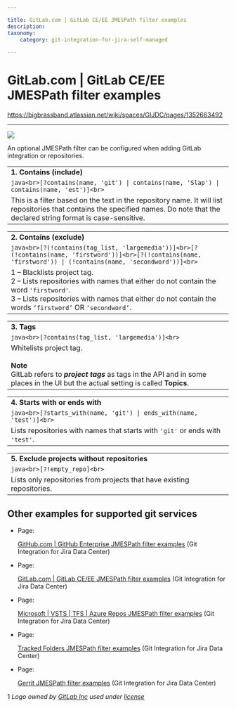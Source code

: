 ```yaml
---

title: GitLab.com | GitLab CE/EE JMESPath filter examples
description:
taxonomy:
    category: git-integration-for-jira-self-managed

---
```


# GitLab.com | GitLab CE/EE JMESPath filter examples

<https://bigbrassband.atlassian.net/wiki/spaces/GIJDC/pages/1352663492>

* * *

![](https://bigbrassband.atlassian.net/wiki/download/thumbnails/1352663492/gitlab-mobile-custom1.png?version=1&modificationDate=1615471065906&cacheVersion=1&api=v2&width=170&height=53)

An optional JMESPath filter can be configured when adding GitLab integration or repositories.

|     |
| --- |
| **1\. Contains (include)** |
| ```java<br>[?contains(name, 'git') \| contains(name, 'Slap') \| contains(name, 'est')]<br>``` |
| This is a filter based on the text in the repository name. It will list repositories that contains the specified names. Do note that the declared string format is case-sensitive. |

|     |
| --- |
| **2\. Contains (exclude)** |
| ```java<br>[?(!contains(tag_list, 'largemedia'))]<br>[?(!contains(name, 'firstword'))]<br>[?(!contains(name, 'firstword')) \| (!contains(name, 'secondword'))]<br>``` |
| 1 – Blacklists project tag.  <br>2 – Lists repositories with names that either do not contain the word `'firstword'`.  <br>3 – Lists repositories with names that either do not contain the words `‘firstword’` OR `‘secondword’`. |

|     |
| --- |
| **3\. Tags** |
| ```java<br>[?contains(tag_list, 'largemedia')]<br>``` |
| Whitelists project tag.<br><br>**Note**  <br>GitLab refers to _**project tags**_ as tags in the API and in some places in the UI but the actual setting is called **Topics**. |

|     |
| --- |
| **4\. Starts with or ends with** |
| ```java<br>[?starts_with(name, 'git') \| ends_with(name, 'test')]<br>``` |
| Lists repositories with names that starts with `'git'` or ends with `'test'`. |

|     |
| --- |
| **5\. Exclude projects without repositories** |
| ```java<br>[?!empty_repo]<br>``` |
| Lists only repositories from projects that have existing repositories. |

## Other examples for supported git services

*   Page:
    
    [GitHub.com | GitHub Enterprise JMESPath filter examples](/wiki/spaces/GIJDC/pages/1353482464/GitHub.com+%7C+GitHub+Enterprise+JMESPath+filter+examples) (Git Integration for Jira Data Center)
    
*   Page:
    
    [GitLab.com | GitLab CE/EE JMESPath filter examples](/wiki/spaces/GIJDC/pages/1352663492) (Git Integration for Jira Data Center)
    
*   Page:
    
    [Microsoft | VSTS | TFS | Azure Repos JMESPath filter examples](/wiki/spaces/GIJDC/pages/1352663519/Microsoft+%7C+VSTS+%7C+TFS+%7C+Azure+Repos+JMESPath+filter+examples) (Git Integration for Jira Data Center)
    
*   Page:
    
    [Tracked Folders JMESPath filter examples](/wiki/spaces/GIJDC/pages/1349452162/Tracked+Folders+JMESPath+filter+examples) (Git Integration for Jira Data Center)
    
*   Page:
    
    [Gerrit JMESPath filter examples](/wiki/spaces/GIJDC/pages/1897431057/Gerrit+JMESPath+filter+examples) (Git Integration for Jira Data Center)
    

1 _Logo owned by_ [_GitLab Inc_](https://gitlab.com/) _used under_ [_license_](https://creativecommons.org/licenses/by-nc-sa/4.0/)